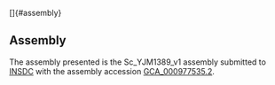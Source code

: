 []{#assembly}

Assembly
--------

The assembly presented is the Sc\_YJM1389\_v1 assembly submitted to
[INSDC](http://www.insdc.org) with the assembly accession
[GCA\_000977535.2](http://www.ebi.ac.uk/ena/data/view/GCA_000977535.2).

